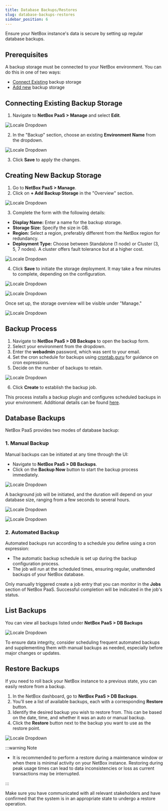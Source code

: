 ```yaml
---
title: Database Backups/Restores
slug: database-backups-restores
sidebar_position: 6
---
```


Ensure your NetBox instance's data is secure by setting up regular database backups.

## Prerequisites

A backup storage must be connected to your NetBox environment. You can do this in one of two ways:

- [Connect Existing](/netbox-hosting/netbox-plugins/netbox-paas/database-backups-restores#connecting-existing-backup-storage) backup storage
- [Add new](/netbox-hosting/netbox-plugins/netbox-paas/database-backups-restores#creating-new-backup-storage) backup storage

## Connecting Existing Backup Storage

1. Navigate to **NetBox PaaS > Manage** and select **Edit**.

<div style={{
    display:'flex',
    justifyContent: 'center',
    margin: '0 0 1rem 0'
}}>

![Locale Dropdown](./img/DatabaseBackupsRestores/img-01.png)

</div>

2. In the "Backup" section, choose an existing **Environment Name** from the dropdown.

<div style={{
    display:'flex',
    justifyContent: 'center',
    margin: '0 0 1rem 0'
}}>

![Locale Dropdown](./img/DatabaseBackupsRestores/img-02.png)

</div>

3. Click **Save** to apply the changes.

## Creating New Backup Storage

1. Go to **NetBox PaaS > Manage**.
2. Click on **+ Add Backup Storage** in the "Overview" section.

<div style={{
    display:'flex',
    justifyContent: 'center',
    margin: '0 0 1rem 0'
}}>

![Locale Dropdown](./img/DatabaseBackupsRestores/img-03.png)

</div>

3. Complete the form with the following details:

- **Display Name:** Enter a name for the backup storage.
- **Storage Size:** Specify the size in GB.
- **Region:** Select a region, preferably different from the NetBox region for redundancy.
- **Deployment Type:** Choose between Standalone (1 node) or Cluster (3, 5, 7 nodes). A cluster offers fault tolerance but at a higher cost.

<div style={{
    display:'flex',
    justifyContent: 'center',
    margin: '0 0 1rem 0'
}}>

![Locale Dropdown](./img/DatabaseBackupsRestores/img-04.png)

</div>

4. Click **Save** to initiate the storage deployment. It may take a few minutes to complete, depending on the configuration.

<div style={{
    display:'flex',
    justifyContent: 'center',
    margin: '0 0 1rem 0'
}}>

![Locale Dropdown](./img/DatabaseBackupsRestores/img-05.png)

</div>

<div style={{
    display:'flex',
    justifyContent: 'center',
    margin: '0 0 1rem 0'
}}>

![Locale Dropdown](./img/DatabaseBackupsRestores/img-06.png)

</div>

Once set up, the storage overview will be visible under "Manage."

<div style={{
    display:'flex',
    justifyContent: 'center',
    margin: '0 0 1rem 0'
}}>

![Locale Dropdown](./img/DatabaseBackupsRestores/img-07.png)

</div>

## Backup Process

1. Navigate to **NetBox PaaS > DB Backups** to open the backup form.
2. Select your environment from the dropdown.
3. Enter the **webadmin** password, which was sent to your email.
4. Set the cron schedule for backups using [crontab.guru](https://crontab.guru/) for guidance on cron expressions.
5. Decide on the number of backups to retain.

<div style={{
    display:'flex',
    justifyContent: 'center',
    margin: '0 0 1rem 0'
}}>

![Locale Dropdown](./img/DatabaseBackupsRestores/img-08.png)

</div>

6. Click **Create** to establish the backup job.

This process installs a backup plugin and configures scheduled backups in your environment. Additional details can be found [here](/database/postgresql/backup-restore-add-on).

## Database Backups

NetBox PaaS provides two modes of database backup:

### 1. Manual Backup
Manual backups can be initiated at any time through the UI:

- Navigate to **NetBox PaaS > DB Backups**.
- Click on the **Backup Now** button to start the backup process immediately.

<div style={{
    display:'flex',
    justifyContent: 'center',
    margin: '0 0 1rem 0'
}}>

![Locale Dropdown](./img/DatabaseBackupsRestores/img-09.png)

</div>

A background job will be initiated, and the duration will depend on your database size, ranging from a few seconds to several hours.

<div style={{
    display:'flex',
    justifyContent: 'center',
    margin: '0 0 1rem 0'
}}>

![Locale Dropdown](./img/DatabaseBackupsRestores/img-10.png)

</div>

<div style={{
    display:'flex',
    justifyContent: 'center',
    margin: '0 0 1rem 0'
}}>

![Locale Dropdown](./img/DatabaseBackupsRestores/img-11.png)

</div>

### 2. Automated Backup

Automated backups run according to a schedule you define using a cron expression:

- The automatic backup schedule is set up during the backup configuration process.
- The job will run at the scheduled times, ensuring regular, unattended backups of your NetBox database.

Only manually triggered create a job entry that you can monitor in the **Jobs** section of NetBox PaaS. Successful completion will be indicated in the job's status.

## List Backups

You can view all backups listed under **NetBox PaaS > DB Backups**

<div style={{
    display:'flex',
    justifyContent: 'center',
    margin: '0 0 1rem 0'
}}>

![Locale Dropdown](./img/DatabaseBackupsRestores/img-12.png)

</div>

To ensure data integrity, consider scheduling frequent automated backups and supplementing them with manual backups as needed, especially before major changes or updates.

## Restore Backups

If you need to roll back your NetBox instance to a previous state, you can easily restore from a backup.

1. In the NetBox dashboard, go to **NetBox PaaS > DB Backups**.
2. You'll see a list of available backups, each with a corresponding **Restore** button.
3. Identify the desired backup you wish to restore from. This can be based on the date, time, and whether it was an auto or manual backup.
4. Click the **Restore** button next to the backup you want to use as the restore point.

<div style={{
    display:'flex',
    justifyContent: 'center',
    margin: '0 0 1rem 0'
}}>

![Locale Dropdown](./img/DatabaseBackupsRestores/img-13.png)

</div>

:::warning Note

- It is recommended to perform a restore during a maintenance window or when there is minimal activity on your NetBox instance. Restoring during peak usage times can lead to data inconsistencies or loss as current transactions may be interrupted.

:::

Make sure you have communicated with all relevant stakeholders and have confirmed that the system is in an appropriate state to undergo a restore operation.